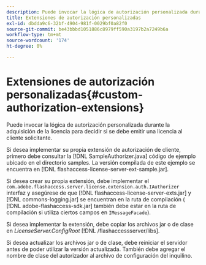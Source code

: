 ```yaml
---
description: Puede invocar la lógica de autorización personalizada durante la adquisición de la licencia para decidir si se debe emitir una licencia al cliente solicitante.
title: Extensiones de autorización personalizadas
exl-id: dbdda9c6-32bf-4904-981f-0029bf0a82f0
source-git-commit: be43bbbd1051886c8979ff590a3197b2a7249b6a
workflow-type: tm+mt
source-wordcount: '174'
ht-degree: 0%

---
```


# Extensiones de autorización personalizadas{#custom-authorization-extensions}

Puede invocar la lógica de autorización personalizada durante la adquisición de la licencia para decidir si se debe emitir una licencia al cliente solicitante.

Si desea implementar su propia extensión de autorización de cliente, primero debe consultar la [!DNL SampleAuthorizer.java] código de ejemplo ubicado en el directorio samples. La versión compilada de este ejemplo se encuentra en [!DNL flashaccess-license-server-ext-sample.jar].

Si desea crear su propia extensión, debe implementar el `com.adobe.flashaccess.server.license.extension.auth.IAuthorizer` interfaz y asegúrese de que [!DNL flashaccess-license-server-exts.jar] y [!DNL commons-logging.jar] se encuentran en la ruta de compilación ( [!DNL adobe-flashaccess-sdk.jar] también debe estar en la ruta de compilación si utiliza ciertos campos en `IMessageFacade`).

Si desea implementar la extensión, debe copiar los archivos jar o de clase en *LicenseServer.ConfigRoot* [!DNL /flashaccessserver/libs].

Si desea actualizar los archivos jar o de clase, debe reiniciar el servidor antes de poder utilizar la versión actualizada. También debe agregar el nombre de clase del autorizador al archivo de configuración del inquilino.
